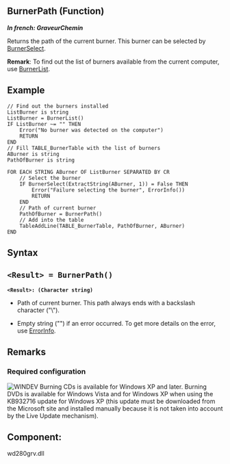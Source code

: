 
## BurnerPath (Function)

***In french: GraveurChemin***



<a name="XUse"></a>
<a name="Use"></a>
<a name="description"></a>
Returns the path of the current burner. This burner can be selected by [BurnerSelect](../WDLang6/3061012.md).

**Remark**: To find out the list of burners available from the current computer, use [BurnerList](../WDLang6/3061009.md).
<a name="Example1"></a>
<a name="sample_code"></a>

## Example


```wl
// Find out the burners installed
ListBurner is string
ListBurner = BurnerList()
IF ListBurner ~= "" THEN
	Error("No burner was detected on the computer")
	RETURN
END
// Fill TABLE_BurnerTable with the list of burners
ABurner is string
PathOfBurner is string

FOR EACH STRING ABurner OF ListBurner SEPARATED BY CR
	// Select the burner
	IF BurnerSelect(ExtractString(ABurner, 1)) = False THEN
		Error("Failure selecting the burner", ErrorInfo())
		RETURN
	END
	// Path of current burner
	PathOfBurner = BurnerPath()
	// Add into the table
	TableAddLine(TABLE_BurnerTable, PathOfBurner, ABurner)
END
```

<a name="XSYNTAX"></a>
<a name="SYNTAX1"></a>

## Syntax

`<Result> = BurnerPath()`
---

**`<Result>: (Character string)`**



- Path of current burner. 
	This path always ends with a backslash character ("\\").

- Empty string ("") if an error occurred. To get more details on the error, use [ErrorInfo](../WDLang1/3013008.md).








<a name="NOTE0"></a>
<a name="NOTE0_1"></a>

## Remarks




### Required configuration 
<a name="required_configuration_ELTPARAGRAPHE000050"></a>

![WINDEV](https://doc.pcsoft.fr/ext/images/us/WD.png) Burning CDs is available for Windows XP and later. Burning DVDs is available for Windows Vista and for Windows XP when using the KB932716 update for Windows XP (this update must be downloaded from the Microsoft site and installed manually because it is not taken into account by the Live Update mechanism). 

<a name="XComponent"></a>

## Component:
wd280grv.dll
